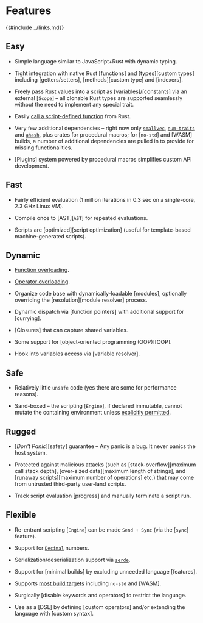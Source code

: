 Features
========

{{#include ../links.md}}


Easy
----

* Simple language similar to JavaScript+Rust with dynamic typing.

* Tight integration with native Rust [functions] and [types][custom types] including
  [getters/setters], [methods][custom type] and [indexers].

* Freely pass Rust values into a script as [variables]/[constants] via an external [`Scope`] &ndash; all clonable
  Rust types are supported seamlessly without the need to implement any special trait.

* Easily [call a script-defined function]({{rootUrl}}/engine/call-fn.md) from Rust.

* Very few additional dependencies &ndash; right now only [`smallvec`](https://crates.io/crates/smallvec),
  [`num-traits`](https://crates.io/crates/num-traits) and [`ahash`](https://crates.io/crates/ahash),
  plus crates for procedural macros; for [`no-std`] and [WASM] builds, a number of additional
  dependencies are pulled in to provide for missing functionalities.

* [Plugins] system powered by procedural macros simplifies custom API development.


Fast
----

* Fairly efficient evaluation (1 million iterations in 0.3 sec on a single-core, 2.3 GHz Linux VM).

* Compile once to [AST][`AST`] for repeated evaluations.

* Scripts are [optimized][script optimization] (useful for template-based machine-generated scripts).


Dynamic
-------

* [Function overloading]({{rootUrl}}/language/overload.md).

* [Operator overloading]({{rootUrl}}/rust/operators.md).

* Organize code base with dynamically-loadable [modules], optionally overriding the
  [resolution][module resolver] process.

* Dynamic dispatch via [function pointers] with additional support for [currying].

* [Closures] that can capture shared variables.

* Some support for [object-oriented programming (OOP)][OOP].

* Hook into variables access via [variable resolver].


Safe
----

* Relatively little `unsafe` code (yes there are some for performance reasons).

* Sand-boxed &ndash; the scripting [`Engine`], if declared immutable, cannot mutate the containing
  environment unless [explicitly permitted]({{rootUrl}}/patterns/control.md).


Rugged
------

* [_Don't Panic_][safety] guarantee &ndash; Any panic is a bug. It never panics the host system.

* Protected against malicious attacks (such as [stack-overflow][maximum call stack depth],
  [over-sized data][maximum length of strings], and [runaway scripts][maximum number of operations]
  etc.) that may come from untrusted third-party user-land scripts.

* Track script evaluation [progress] and manually terminate a script run.


Flexible
--------

* Re-entrant scripting [`Engine`] can be made `Send + Sync` (via the [`sync`] feature).

* Support for [`Decimal`](https://crates.io/crates/rust_decimal) numbers.

* Serialization/deserialization support via [`serde`](https://crates.io/crates/serde).

* Support for [minimal builds] by excluding unneeded language [features].

* Supports [most build targets](targets.md) including `no-std` and [WASM].

* Surgically [disable keywords and operators] to restrict the language.

* Use as a [DSL] by defining [custom operators] and/or extending the language with [custom syntax].
